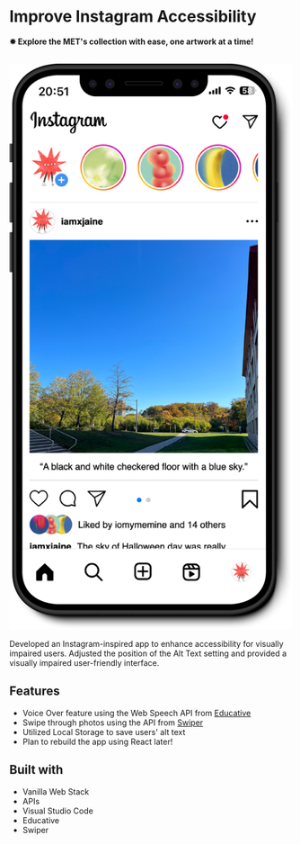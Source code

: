 # Improve Instagram Accessibility

<b>✸ Explore the MET's collection with ease, one artwork at a time!</b><br><br>

[![Website Link](./placeholder.png)](https://jaineinstaaccessibility.netlify.app/)

Developed an Instagram-inspired app to enhance accessibility for visually impaired users. Adjusted the position of the Alt Text setting and provided a visually impaired user-friendly interface.

## Features
- Voice Over feature using the Web Speech API from [Educative](https://www.educative.io/)
- Swipe through photos using the API from [Swiper](https://swiperjs.com/)
- Utilized Local Storage to save users' alt text 
- Plan to rebuild the app using React later!

## Built with
- Vanilla Web Stack
- APIs
- Visual Studio Code
- Educative
- Swiper
